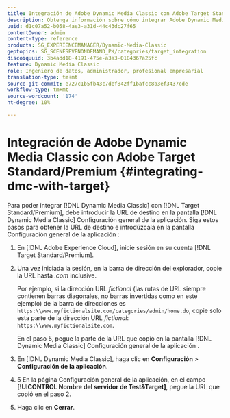 ```yaml
---
title: Integración de Adobe Dynamic Media Classic con Adobe Target Standard/Premium
description: Obtenga información sobre cómo integrar Adobe Dynamic Media Classic con Adobe Target Standard/Premium.
uuid: d1c07a52-b058-4ae3-a31d-44c43dc27f65
contentOwner: admin
content-type: reference
products: SG_EXPERIENCEMANAGER/Dynamic-Media-Classic
geptopics: SG_SCENESEVENONDEMAND_PK/categories/target_integration
discoiquuid: 3b4add18-4191-475e-a3a3-0184367a25fc
feature: Dynamic Media Classic
role: Ingeniero de datos, administrador, profesional empresarial
translation-type: tm+mt
source-git-commit: e727c1b5fb43c7def842ff1bafcc8b3ef3437cde
workflow-type: tm+mt
source-wordcount: '174'
ht-degree: 10%

---
```



# Integración de Adobe Dynamic Media Classic con Adobe Target Standard/Premium {#integrating-dmc-with-target}

Para poder integrar [!DNL Dynamic Media Classic] con [!DNL Target Standard/Premium], debe introducir la URL de destino en la pantalla [!DNL Dynamic Media Classic] Configuración general de la aplicación. Siga estos pasos para obtener la URL de destino e introdúzcala en la pantalla Configuración general de la aplicación :

1. En [!DNL Adobe Experience Cloud], inicie sesión en su cuenta [!DNL Target Standard/Premium].
1. Una vez iniciada la sesión, en la barra de dirección del explorador, copie la URL hasta *.com* inclusive.

   Por ejemplo, si la dirección URL *fictional* (las rutas de URL siempre contienen barras diagonales, no barras invertidas como en este ejemplo) de la barra de direcciones es `https:\\www.myfictionalsite.com/categories/admin/home.do`, copie solo esta parte de la dirección URL *fictional*: `https:\\www.myfictionalsite.com`.

   En el paso 5, pegue la parte de la URL que copió en la pantalla [!DNL Dynamic Media Classic] Configuración general de la aplicación .

1. En [!DNL Dynamic Media Classic], haga clic en **Configuración** > **Configuración de la aplicación**.
1. 5 En la página Configuración general de la aplicación, en el campo **[!UICONTROL Nombre del servidor de Test&amp;Target]**, pegue la URL que copió en el paso 2.
1. Haga clic en **Cerrar**.

